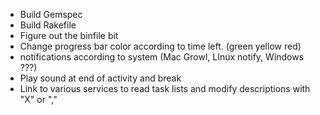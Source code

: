 * Build Gemspec
* Build Rakefile
* Figure out the binfile bit
* Change progress bar color according to time left. (green yellow red)
* notifications according to system (Mac Growl, LInux notify, Windows ???)
* Play sound at end of activity and break
* Link to various services to read task lists and modify descriptions with "X" or ","
